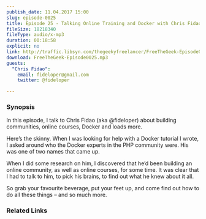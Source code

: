 ```yaml
---
publish_date: 11.04.2017 15:00
slug: episode-0025
title: Episode 25 - Talking Online Training and Docker with Chris Fidao (The fideloper)
fileSize: 18218340
fileType: audio/x-mp3
duration: 00:18:58
explicit: no
link: http://traffic.libsyn.com/thegeekyfreelancer/FreeTheGeek-Episode0025.mp3
download: FreeTheGeek-Episode0025.mp3
guests:
  "Chris Fidao":
    email: fideloper@gmail.com
    twitter: @fideloper

---
```

### Synopsis

In this episode, I talk to Chris Fidao (aka @fideloper) about building communities, online courses, Docker and loads more.

Here’s the skinny. When I was looking for help with a Docker tutorial I wrote, I asked around who the Docker experts in the PHP community were. His was one of two names that came up.

When I did some research on him, I discovered that he’d been building an online community, as well as online courses, for some time. It was clear that I had to talk to him, to pick his brains, to find out what he knew about it all.

So grab your favourite beverage, put your feet up, and come find out how to do all these things – and so much more.

### Related Links

